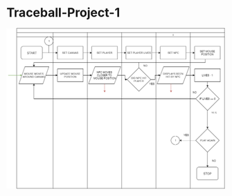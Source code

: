 # Traceball-Project-1
![flowchart](https://github.com/kap14275819/Traceball-Project-1/blob/master/Traceball%20flowchart.png)
